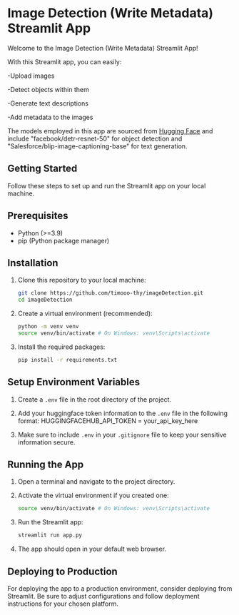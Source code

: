 # Image Detection (Write Metadata) Streamlit App

Welcome to the Image Detection (Write Metadata) Streamlit App!

With this Streamlit app, you can easily:

-Upload images

-Detect objects within them

-Generate text descriptions

-Add metadata to the images

The models employed in this app are sourced from [Hugging Face](https://huggingface.co) and include "facebook/detr-resnet-50" for object detection and "Salesforce/blip-image-captioning-base" for text generation.

## Getting Started

Follow these steps to set up and run the Streamlit app on your local machine.

## Prerequisites

- Python (>=3.9)
- pip (Python package manager)

## Installation

1. Clone this repository to your local machine:

   ```bash
   git clone https://github.com/timooo-thy/imageDetection.git
   cd imageDetection

2. Create a virtual environment (recommended):

   ```bash
   python -m venv venv
   source venv/bin/activate # On Windows: venv\Scripts\activate
   
3. Install the required packages:

   ```bash
   pip install -r requirements.txt

## Setup Environment Variables

1. Create a `.env` file in the root directory of the project.

2. Add your huggingface token information to the `.env` file in the following format:
   HUGGINGFACEHUB_API_TOKEN = your_api_key_here

3. Make sure to include `.env` in your `.gitignore` file to keep your sensitive information secure.

## Running the App

1. Open a terminal and navigate to the project directory.

2. Activate the virtual environment if you created one:

   ```bash
   source venv/bin/activate # On Windows: venv\Scripts\activate
   
3. Run the Streamlit app:

   ```bash
   streamlit run app.py

4. The app should open in your default web browser.

## Deploying to Production

For deploying the app to a production environment, consider deploying from Streamlit. Be sure to adjust configurations and follow deployment instructions for your chosen platform.
